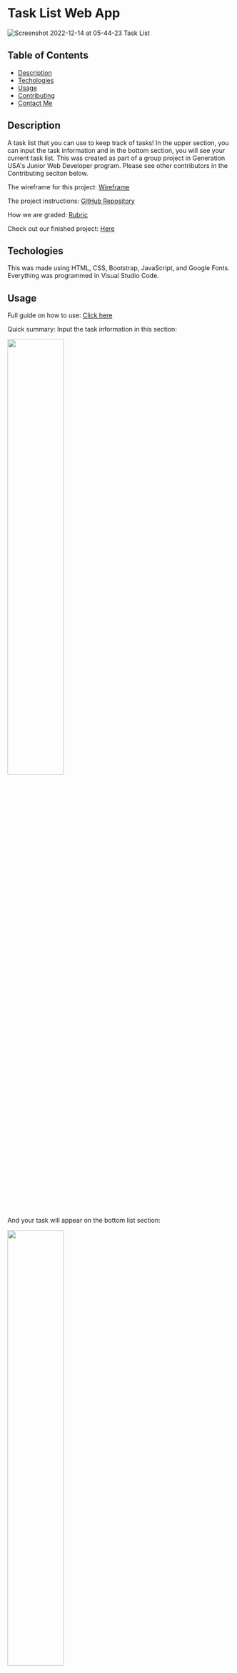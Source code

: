 # Task List Web App

![Screenshot 2022-12-14 at 05-44-23 Task List](https://user-images.githubusercontent.com/99515145/207611536-94930077-3c5b-4994-9055-e0d524cac2ff.png)



## Table of Contents

- [Description](#description)
- [Techologies](#technologies)
- [Usage](#usage)
- [Contributing](#contributing)
- [Contact Me](#contact)


## Description
A task list that you can use to keep track of tasks! In the upper section, you can input the task information and in the bottom section, you will see your current task list. This was created as part of a group project in Generation USA's Junior Web Developer program. Please see other contributors in the Contributing seciton below.

The wireframe for this project: [Wireframe](https://app.moqups.com/QZt6Mwgr3eqnjAnnn2MkASAnZilW5Sgn/view/page/ad0fc2031)

The project instructions: [GitHub Repository](https://github.com/GenUSA-Learners/jwd-final-project)

How we are graded: [Rubric](https://docs.google.com/spreadsheets/d/1pKK9KCnpraEcL7FQjxeMVeDWfjbypYRcSrXCyAVPtHo/edit?usp=sharing)

Check out our finished project: [Here](https://glittering-semifreddo-f851e4.netlify.app)


## Techologies
This was made using HTML, CSS, Bootstrap, JavaScript, and Google Fonts. Everything was programmed in Visual Studio Code.


## Usage

Full guide on how to use: [Click here](https://docs.google.com/document/d/1kY5CCSmVZg6cGwRgI0PLSQa41CMgQ9iW9ZUKAYQXfYs/edit?usp=sharing)

Quick summary: 
Input the task information in this section:

<img src="https://user-images.githubusercontent.com/99515145/207611860-6090a94a-120f-435f-a861-d3b64bf4e451.png" width=50% height=50%>

And your task will appear on the bottom list section:

<img src="https://user-images.githubusercontent.com/99515145/207611945-b48f12ad-1ca3-4e34-b16b-6203ef1b40ab.png" width=50% height=50%>

You can change the task status or delete it with these buttons or an "x" if it is in the done column:

<img src="https://user-images.githubusercontent.com/99515145/207612706-a3652305-c2ab-4b54-a8cb-eb4bf200154c.png" width=25% height=25%>

## Contributing

Collaborators of this project are:

+ [Etta Phung](https://github.com/EttaPhung)

+ [Belara Hossain](https://github.com/Belara317)

+ [Simone Solomon](https://github.com/Miss-Solomon)

+ [Diana Fountaine](https://github.com/dianafountaine)


## Contact
Need to speak with me about something? Find me on [LinkedIn](https://www.linkedin.com/in/ettaphung/).
